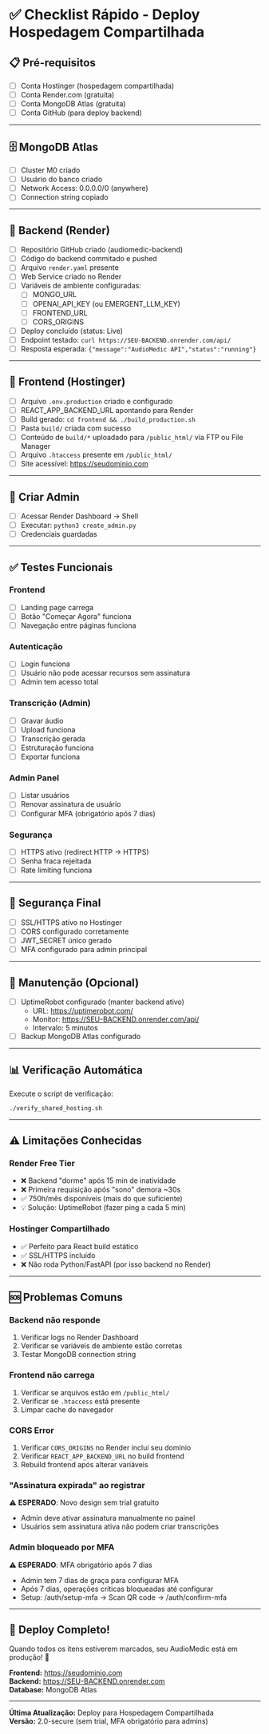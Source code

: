 # ✅ Checklist Rápido - Deploy Hospedagem Compartilhada

## 📋 Pré-requisitos
- [ ] Conta Hostinger (hospedagem compartilhada)
- [ ] Conta Render.com (gratuita)
- [ ] Conta MongoDB Atlas (gratuita)
- [ ] Conta GitHub (para deploy backend)

---

## 🗄️ MongoDB Atlas
- [ ] Cluster M0 criado
- [ ] Usuário do banco criado
- [ ] Network Access: 0.0.0.0/0 (anywhere)
- [ ] Connection string copiado

---

## 🔧 Backend (Render)
- [ ] Repositório GitHub criado (audiomedic-backend)
- [ ] Código do backend commitado e pushed
- [ ] Arquivo `render.yaml` presente
- [ ] Web Service criado no Render
- [ ] Variáveis de ambiente configuradas:
  - [ ] MONGO_URL
  - [ ] OPENAI_API_KEY (ou EMERGENT_LLM_KEY)
  - [ ] FRONTEND_URL
  - [ ] CORS_ORIGINS
- [ ] Deploy concluído (status: Live)
- [ ] Endpoint testado: `curl https://SEU-BACKEND.onrender.com/api/`
- [ ] Resposta esperada: `{"message":"AudioMedic API","status":"running"}`

---

## 🎨 Frontend (Hostinger)
- [ ] Arquivo `.env.production` criado e configurado
- [ ] REACT_APP_BACKEND_URL apontando para Render
- [ ] Build gerado: `cd frontend && ./build_production.sh`
- [ ] Pasta `build/` criada com sucesso
- [ ] Conteúdo de `build/*` uploadado para `/public_html/` via FTP ou File Manager
- [ ] Arquivo `.htaccess` presente em `/public_html/`
- [ ] Site acessível: https://seudominio.com

---

## 👤 Criar Admin
- [ ] Acessar Render Dashboard → Shell
- [ ] Executar: `python3 create_admin.py`
- [ ] Credenciais guardadas

---

## ✅ Testes Funcionais

### Frontend
- [ ] Landing page carrega
- [ ] Botão "Começar Agora" funciona
- [ ] Navegação entre páginas funciona

### Autenticação
- [ ] Login funciona
- [ ] Usuário não pode acessar recursos sem assinatura
- [ ] Admin tem acesso total

### Transcrição (Admin)
- [ ] Gravar áudio
- [ ] Upload funciona
- [ ] Transcrição gerada
- [ ] Estruturação funciona
- [ ] Exportar funciona

### Admin Panel
- [ ] Listar usuários
- [ ] Renovar assinatura de usuário
- [ ] Configurar MFA (obrigatório após 7 dias)

### Segurança
- [ ] HTTPS ativo (redirect HTTP → HTTPS)
- [ ] Senha fraca rejeitada
- [ ] Rate limiting funciona

---

## 🔐 Segurança Final
- [ ] SSL/HTTPS ativo no Hostinger
- [ ] CORS configurado corretamente
- [ ] JWT_SECRET único gerado
- [ ] MFA configurado para admin principal

---

## 🔄 Manutenção (Opcional)
- [ ] UptimeRobot configurado (manter backend ativo)
  - URL: https://uptimerobot.com/
  - Monitor: https://SEU-BACKEND.onrender.com/api/
  - Intervalo: 5 minutos
- [ ] Backup MongoDB Atlas configurado

---

## 📊 Verificação Automática
Execute o script de verificação:
```bash
./verify_shared_hosting.sh
```

---

## ⚠️ Limitações Conhecidas

### Render Free Tier
- ❌ Backend "dorme" após 15 min de inatividade
- ❌ Primeira requisição após "sono" demora ~30s
- ✅ 750h/mês disponíveis (mais do que suficiente)
- 💡 Solução: UptimeRobot (fazer ping a cada 5 min)

### Hostinger Compartilhado
- ✅ Perfeito para React build estático
- ✅ SSL/HTTPS incluído
- ❌ Não roda Python/FastAPI (por isso backend no Render)

---

## 🆘 Problemas Comuns

### Backend não responde
1. Verificar logs no Render Dashboard
2. Verificar se variáveis de ambiente estão corretas
3. Testar MongoDB connection string

### Frontend não carrega
1. Verificar se arquivos estão em `/public_html/`
2. Verificar se `.htaccess` está presente
3. Limpar cache do navegador

### CORS Error
1. Verificar `CORS_ORIGINS` no Render inclui seu domínio
2. Verificar `REACT_APP_BACKEND_URL` no build frontend
3. Rebuild frontend após alterar variáveis

### "Assinatura expirada" ao registrar
⚠️ **ESPERADO**: Novo design sem trial gratuito
- Admin deve ativar assinatura manualmente no painel
- Usuários sem assinatura ativa não podem criar transcrições

### Admin bloqueado por MFA
⚠️ **ESPERADO**: MFA obrigatório após 7 dias
- Admin tem 7 dias de graça para configurar MFA
- Após 7 dias, operações críticas bloqueadas até configurar
- Setup: /auth/setup-mfa → Scan QR code → /auth/confirm-mfa

---

## 🎉 Deploy Completo!

Quando todos os itens estiverem marcados, seu AudioMedic está em produção! 🚀

**Frontend:** https://seudominio.com  
**Backend:** https://SEU-BACKEND.onrender.com  
**Database:** MongoDB Atlas

---

**Última Atualização:** Deploy para Hospedagem Compartilhada  
**Versão:** 2.0-secure (sem trial, MFA obrigatório para admins)

